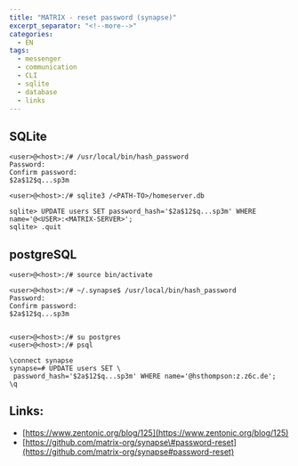 ```yaml
---
title: "MATRIX - reset password (synapse)"
excerpt_separator: "<!--more-->"
categories:
  - EN
tags:
  - messenger
  - communication
  - CLI
  - sqlite
  - database
  - links
---
```




## SQLite

```
<user>@<host>:/# /usr/local/bin/hash_password
Password: 
Confirm password: 
$2a$12$q...sp3m

<user>@<host>:/# sqlite3 /<PATH-TO>/homeserver.db

sqlite> UPDATE users SET password_hash='$2a$12$q...sp3m' WHERE name='@<USER>:<MATRIX-SERVER>';
sqlite> .quit
```

## 

## postgreSQL

```
<user>@<host>:/# source bin/activate

<user>@<host>:/# ~/.synapse$ /usr/local/bin/hash_password
Password:
Confirm password:
$2a$12$q...sp3m


<user>@<host>:/# su postgres
<user>@<host>:/# psql

\connect synapse
synapse=# UPDATE users SET \
 password_hash='$2a$12$q...sp3m' WHERE name='@hsthompson:z.z6c.de';
\q
```

## Links:

* [https://www.zentonic.org/blog/125](https://www.zentonic.org/blog/125)
* [https://github.com/matrix-org/synapse\#password-reset](https://github.com/matrix-org/synapse#password-reset)



